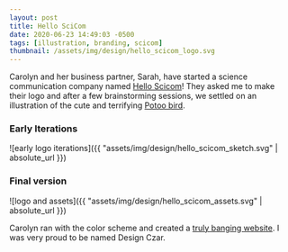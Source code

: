 ```yaml
---
layout: post
title: Hello SciCom
date: 2020-06-23 14:49:03 -0500
tags: [illustration, branding, scicom]
thumbnail: /assets/img/design/hello_scicom_logo.svg
---
```


Carolyn and her business partner, Sarah, have started a science communication company named [Hello Scicom](https://www.hellosci.com/about)! They asked me to make their logo and after a few brainstorming sessions, we settled on an illustration of the cute and terrifying [Potoo bird](https://en.wikipedia.org/wiki/Potoo). 

### Early Iterations

![early logo iterations]({{ "assets/img/design/hello_scicom_sketch.svg" | absolute_url }}) 

### Final version

![logo and assets]({{ "assets/img/design/hello_scicom_assets.svg" | absolute_url }}) 

Carolyn ran with the color scheme and created a [truly banging website](https://www.hellosci.com/). I was very proud to be named Design Czar.